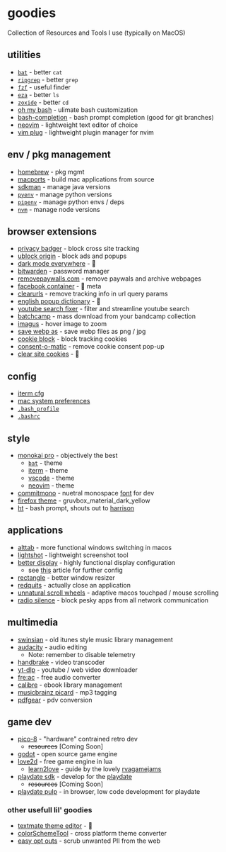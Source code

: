 # goodies
Collection of Resources and Tools I use (typically on MacOS)

## utilities
* [`bat`](https://github.com/sharkdp/bat) - better `cat`
* [`ripgrep`](https://github.com/BurntSushi/ripgrep) - better `grep`
* [`fzf`](https://github.com/junegunn/fzf) - useful finder
* [`eza`](https://github.com/eza-community/eza) - better `ls`
* [`zoxide`](https://github.com/ajeetdsouza/zoxide) - better `cd`
* [oh my bash](https://ohmybash.nntoan.com/) - ulimate bash customization
* [bash-completion](https://formulae.brew.sh/formula/bash-completion) - bash prompt completion (good for git branches)
* [neovim](https://neovim.io/) - lightweight text editor of choice
* [vim plug](https://github.com/junegunn/vim-plug) - lightweight plugin manager for nvim

## env / pkg management
* [homebrew](https://brew.sh/) - pkg mgmt
* [macports](https://www.macports.org/) - build mac applications from source
* [sdkman](https://sdkman.io/) - manage java versions
* [`pyenv`](https://github.com/pyenv/pyenv) - manage python versions
* [`pipenv`](https://pipenv.pypa.io/en/latest/) - manage python envs / deps
* [`nvm`](https://github.com/nvm-sh/nvm) - manage node versions

## browser extensions
* [privacy badger](https://privacybadger.org/) - block cross site tracking
* [ublock origin](https://ublockorigin.com/) - block ads and popups
* [dark mode everywhere](https://www.petasittek.com/dark-mode-everywhere/) - 🌙
* [bitwarden](https://bitwarden.com/) - password manager
* [removepaywalls.com](https://removepaywalls.com/) - remove paywals and archive webpages
* [facebook container](https://addons.mozilla.org/en-US/firefox/addon/facebook-container/) - 🚫 meta 
* [clearurls](https://github.com/ClearURLs/Addon) - remove tracking info in url query params
* [english popup dictionary](https://krv5vignesh.github.io/) - 📖
* [youtube search fixer](https://phoennix.gitlab.io/youtubesearchfix/) - filter and streamline youtube search
* [batchcamp](https://deejay.tools/) - mass download from your bandcamp collection
* [imagus](https://www.reddit.com/r/imagus/) - hover image to zoom
* [save webp as](https://github.com/jscher2000/Save-webP-as-extension) - save webp files as png / jpg
* [cookie block](https://github.com/dibollinger/CookieBlock) - block tracking cookies
* [consent-o-matic](https://consentomatic.au.dk/) - remove cookie consent pop-up
* [clear site cookies](https://addons.mozilla.org/en-US/firefox/addon/clear-site-cookies/) - 🍪

## config
* [iterm cfg](https://github.com/jennymaeleidig/dev-goodies/blob/main/config/iterm/Default.json)
* [mac system preferences](https://github.com/jennymaeleidig/dev-goodies/blob/main/config/mac/Preferences.zip) 
* [`.bash_profile`](https://github.com/jennymaeleidig/dev-goodies/blob/main/config/bash/.bash_profile)
* [`.bashrc`](https://github.com/jennymaeleidig/dev-goodies/blob/main/config/bash/.bashrc)

## style
* [monokai pro](https://monokai.pro/) - objectively the best
    * [`bat`](https://github.com/jennymaeleidig/dev-goodies/blob/main/style/bat/Monokai%20Proish.tmTheme) - theme
    * [iterm](https://github.com/jennymaeleidig/dev-goodies/blob/main/style/iterm/Monokai_Pro.itermcolors) - theme
    * [vscode](https://monokai.pro/vscode) - theme
    * [neovim](https://github.com/loctvl842/monokai-pro.nvim?tab=readme-ov-file#-pro) - theme
* [commitmono](https://commitmono.com/) - nuetral monospace [font](https://github.com/jennymaeleidig/dev-goodies/blob/main/style/font/CommitMonoV143.zip) for dev
* [firefox theme](https://addons.mozilla.org/en-US/firefox/addon/gruvbox_material_dark_yellow/) - gruvbox_material_dark_yellow
* [ht](https://github.com/ohmybash/oh-my-bash/wiki/Themes#ht) - bash prompt, shouts out to [harrison](https://github.com/HarrisonGagnon)

## applications
* [alttab](https://alt-tab-macos.netlify.app/) - more functional windows switching in macos
* [lightshot](https://app.prntscr.com/en/index.html) - lightweight screenshot tool
* [better display](https://github.com/waydabber/BetterDisplay) - highly functional display configuration
    * see [this](https://github.com/waydabber/BetterDisplay/wiki/Eye-care:-prevent-PWM-and-or-temporal-dithering) article for  further config
* [rectangle](https://rectangleapp.com/) - better window resizer
* [redquits](http://carsten-mielke.com/redquits.html) - actually close an application
* [unnatural scroll wheels](https://github.com/ther0n/UnnaturalScrollWheels) - adaptive macos touchpad / mouse scrolling
* [radio silence](https://radiosilenceapp.com/) - block pesky apps from all network communication

## multimedia
* [swinsian](https://swinsian.com/) - old itunes style music library management
* [audacity](https://www.audacityteam.org/) - audio editing
    * Note: remember to disable telemetry
* [handbrake](https://handbrake.fr/) - video transcoder
* [yt-dlp](https://ytdl-org.github.io/youtube-dl/) - youtube / web video downloader
* [fre:ac](https://github.com/enzo1982/freac) - free audio converter
* [calibre](https://calibre-ebook.com/) - ebook library management
* [musicbrainz picard](https://picard.musicbrainz.org/) - mp3 tagging
* [pdfgear](https://www.pdfgear.com/) - pdv conversion

## game dev
* [pico-8](https://www.lexaloffle.com/pico-8.php) - "hardware" contrained retro dev
    * ~~resources~~ [Coming Soon]
* [godot](https://godotengine.org/) - open source game engine
* [love2d](https://love2d.org/) - free game engine in lua
    * [learn2love](https://rvagamejams.com/learn2love/) - guide by the lovely [rvagamejams]()
* [playdate sdk](https://play.date/dev/) - develop for the [playdate](https://play.date/)
    * ~~resources~~ [Coming Soon]
* [playdate pulp](https://play.date/pulp/) - in browser, low code development for playdate

### other usefull lil' goodies
* [textmate theme editor](https://tmtheme-editor.glitch.me) - 🎨
* [colorSchemeTool](https://github.com/JetBrains/colorSchemeTool) - cross platform theme converter
* [easy opt outs](https://easyoptouts.com/) - scrub unwanted PII from the web